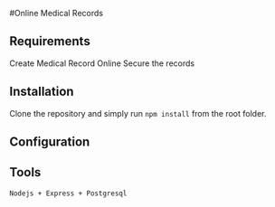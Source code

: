 #Online Medical Records 



## Requirements
Create Medical Record Online
Secure the records

## Installation

Clone the repository and simply run `npm install` from the root folder.

## Configuration

## Tools

```
Nodejs + Express + Postgresql


